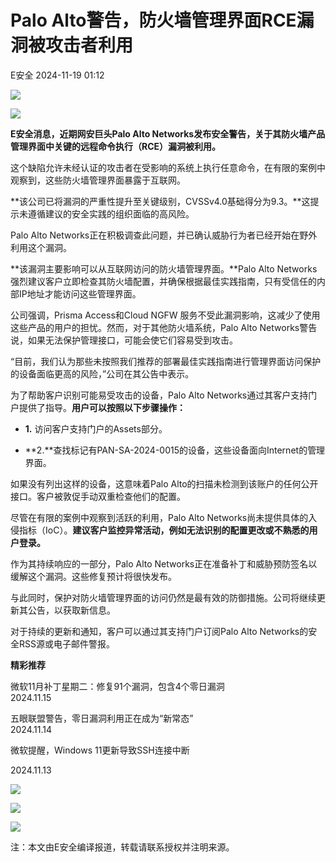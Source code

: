 #  Palo Alto警告，防火墙管理界面RCE漏洞被攻击者利用   
 E安全   2024-11-19 01:12  
  
![](https://mmbiz.qpic.cn/sz_mmbiz_jpg/QmbJGbR2j6wb7UQK35lUEQnrcXgPKPKzmeYDW0ZVlyj88HgPMNr3TXBNlqhAq1XOt1x70aicpvI0aNIugXh66Ng/640?wx_fmt=jpeg&from=appmsg "")  
  
![](https://mmbiz.qpic.cn/sz_mmbiz_png/QmbJGbR2j6wb7UQK35lUEQnrcXgPKPKzxRPKV1N4SeF0rAd89ib8Ky5nOEflM3iaQ0ict65XAic6NoM8xsFicB0k4EQ/640?wx_fmt=png&from=appmsg "")  
  
  
**E安全消息，近期网安巨头Palo Alto Networks发布安全警告，关于其防火墙产品管理界面中关键的远程命令执行（RCE）漏洞被利用。**  
  
  
这个缺陷允许未经认证的攻击者在受影响的系统上执行任意命令，在有限的案例中观察到，这些防火墙管理界面暴露于互联网。  
  
  
**该公司已将漏洞的严重性提升至关键级别，CVSSv4.0基础得分为9.3。**这提示未遵循建议的安全实践的组织面临的高风险。  
  
  
Palo Alto Networks正在积极调查此问题，并已确认威胁行为者已经开始在野外利用这个漏洞。  
  
  
**该漏洞主要影响可以从互联网访问的防火墙管理界面。**Palo Alto Networks强烈建议客户立即检查其防火墙配置，并确保根据最佳实践指南，只有受信任的内部IP地址才能访问这些管理界面。  
  
  
公司强调，Prisma Access和Cloud NGFW 服务不受此漏洞影响，这减少了使用这些产品的用户的担忧。然而，对于其他防火墙系统，Palo Alto Networks警告说，如果无法保护管理接口，可能会使它们容易受到攻击。  
  
  
“目前，我们认为那些未按照我们推荐的部署最佳实践指南进行管理界面访问保护的设备面临更高的风险，”公司在其公告中表示。  
  
  
为了帮助客户识别可能易受攻击的设备，Palo Alto Networks通过其客户支持门户提供了指导。**用户可以按照以下步骤操作：**  
  
- **1.** 访问客户支持门户的Assets部分。  
  
- **2.**查找标记有PAN-SA-2024-0015的设备，这些设备面向Internet的管理界面。  
  
如果没有列出这样的设备，这意味着Palo Alto的扫描未检测到该账户的任何公开接口。客户被敦促手动双重检查他们的配置。  
  
  
尽管在有限的案例中观察到活跃的利用，Palo Alto Networks尚未提供具体的入侵指标（IoC）。**建议客户监控异常活动，例如无法识别的配置更改或不熟悉的用户登录。**  
  
  
作为其持续响应的一部分，Palo Alto Networks正在准备补丁和威胁预防签名以缓解这个漏洞。这些修复预计将很快发布。  
  
  
与此同时，保护对防火墙管理界面的访问仍然是最有效的防御措施。公司将继续更新其公告，以获取新信息。  
  
  
对于持续的更新和通知，客户可以通过其支持门户订阅Palo Alto Networks的安全RSS源或电子邮件警报。  
  
  
  
**精彩推荐**  
  
  
微软11月补丁星期二：修复91个漏洞，包含4个零日漏洞  
2024.11.15  
  
[](http://mp.weixin.qq.com/s?__biz=MzI4MjA1MzkyNA==&mid=2655347993&idx=1&sn=029f276994bab0e5572dded3d81f223c&chksm=f02e1952c75990441ba555d82104c4a49a754017b7a324c29c1f426b0ba9b2c5532f2309e0dd&scene=21#wechat_redirect)  
  
  
五眼联盟警告，零日漏洞利用正在成为“新常态”  
2024.11.14  
  
[](http://mp.weixin.qq.com/s?__biz=MzI4MjA1MzkyNA==&mid=2655347981&idx=1&sn=4ea51d5d9163381c229194d6dcce6833&chksm=f02e1946c75990504d5c8aba874223a013df25f97a7399a96e053033c4a67526600c836b13c1&scene=21#wechat_redirect)  
  
  
微软提醒，Windows 11更新导致SSH连接中断  
  
2024.11.13  
  
[](http://mp.weixin.qq.com/s?__biz=MzI4MjA1MzkyNA==&mid=2655347969&idx=1&sn=ed6a6add2d02c63baf08709733174da0&chksm=f02e194ac759905cc685de82cc6684b857df90e665990ebfe05a0cb81aac29e9c5fe2076f46e&scene=21#wechat_redirect)  
  
  
  
![](https://mmbiz.qpic.cn/sz_mmbiz_jpg/QmbJGbR2j6xuwKC3XZa5PZwOfyW4oy9y2uKJLHcg0LnRAXiaicvdMTgLgKoxoVJZfmQxUensppSZJSmnIbX3dNiaQ/640?wx_fmt=other&from=appmsg&wxfrom=5&wx_lazy=1&wx_co=1&tp=webp "")  
  
![](https://mmbiz.qpic.cn/sz_mmbiz_jpg/QmbJGbR2j6xuwKC3XZa5PZwOfyW4oy9ypIV3ItH0hiazjtk1Qe8wQJHLiaMTtfDZD9UnHrctGwbbbx9NLsQibCa0Q/640?wx_fmt=other&from=appmsg&wxfrom=5&wx_lazy=1&wx_co=1&tp=webp "")  
  
![](https://mmbiz.qpic.cn/sz_mmbiz_jpg/QmbJGbR2j6xuwKC3XZa5PZwOfyW4oy9ynjicbtVrTnA8w5v2sLoAjkictk1u5uVGJZ9MMouKDLUqsqXRZjkhU84A/640?wx_fmt=other&from=appmsg&wxfrom=5&wx_lazy=1&wx_co=1&tp=webp "")  
  
注：本文由E安全编译报道，转载请联系授权并注明来源。  
  
